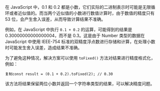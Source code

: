 在 JavaScript 中，0.1 和 0.2 都是小数，它们实际的二进制表示时可能是无限循环或者近似值的。而当两个近似值的小数进行数值计算时，由于数值的精度只有 53 位，会产生舍入误差，从而导致计算结果不准确。

例如，在 JavaScript 中执行 `0.1 + 0.2` 的运算，可能得到的结果是 0.30000000000000004，而不是 0.3。这是由于 Number 类型的数据在 JavaScript 中使用 IEEE-754 标准的双精度浮点数进行存储和计算，在处理小数时可能发生舍入误差，造成结果不准确。

为了避免这种情况，解决方案可以使用 `toFixed()` 方法对结果进行精度格式化，例如：

```
复制const result = (0.1 + 0.2).toFixed(2); // 0.30
```

该方法将结果保留两位小数并返回一个字符串类型的结果，可以解决精度问题。